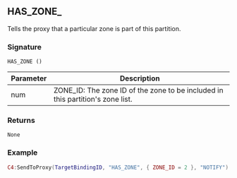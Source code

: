 ## HAS\_ZONE\_

Tells the proxy that a particular zone is part of this partition.


### Signature

`HAS_ZONE ()`


| Parameter | Description |
| --- | --- |
| num | ZONE\_ID: The zone ID of the zone to be included in this partition's zone list. |


### Returns

`None`


### Example

```lua
C4:SendToProxy(TargetBindingID, "HAS_ZONE", { ZONE_ID = 2 }, "NOTIFY")

```
